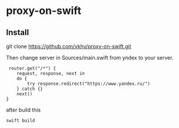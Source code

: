 # proxy-on-swift

## Install

git clone https://github.com/vkhv/proxy-on-swift.git

Then change server in Sources/main.swift from yndex to your server.

```
 router.get("/*") {
    request, response, next in
    do {
        try response.redirect("https://www.yandex.ru/")
    } catch {} 
    next()
}
```

after build this
```
swift build
```
